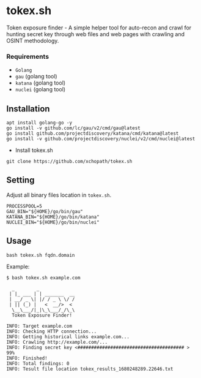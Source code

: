 # tokex.sh

Token exposure finder - A simple helper tool for auto-recon and crawl for hunting secret key through web files and web pages with crawling and OSINT methodology.

### Requirements
- `Golang`
- `gau` (golang tool)
- `katana` (golang tool)
- `nuclei` (golang tool)

## Installation

```
apt install golang-go -y
go install -v github.com/lc/gau/v2/cmd/gau@latest
go install github.com/projectdiscovery/katana/cmd/katana@latest
go install -v github.com/projectdiscovery/nuclei/v2/cmd/nuclei@latest
```

- Install tokex.sh

```
git clone https://github.com/xchopath/tokex.sh
```

## Setting

Adjust all binary files location in `tokex.sh`.

```
PROCESSPOOL=5
GAU_BIN="${HOME}/go/bin/gau"
KATANA_BIN="${HOME}/go/bin/katana"
NUCLEI_BIN="${HOME}/go/bin/nuclei"
```

## Usage

```
bash tokex.sh fqdn.domain
```

Example:

```
$ bash tokex.sh example.com

  _        _             
 | |_ ___ | | _______  __
 | __/ _ \| |/ / _ \ \/ /
 | || (_) |   <  __/>  < 
  \__\___/|_|\_\___/_/\_\
  Token Exposure Finder!

INFO: Target example.com
INFO: Checking HTTP connection...
INFO: Getting historical links example.com...
INFO: Crawling http://example.com/...
INFO: Finding secret key <####################################### > 99%
INFO: Finished!
INFO: Total findings: 0
INFO: Tesult file location tokex_results_1680248289.22646.txt
```
